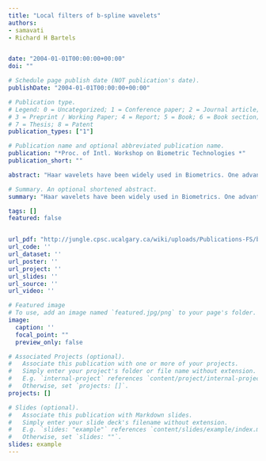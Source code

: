 ```yaml
---
title: "Local filters of b-spline wavelets"
authors:
- samavati
- Richard H Bartels


date: "2004-01-01T00:00:00+00:00"
doi: ""

# Schedule page publish date (NOT publication's date).
publishDate: "2004-01-01T00:00:00+00:00"

# Publication type.
# Legend: 0 = Uncategorized; 1 = Conference paper; 2 = Journal article;
# 3 = Preprint / Working Paper; 4 = Report; 5 = Book; 6 = Book section;
# 7 = Thesis; 8 = Patent
publication_types: ["1"]

# Publication name and optional abbreviated publication name.
publication: "*Proc. of Intl. Workshop on Biometric Technologies *"
publication_short: ""

abstract: "Haar wavelets have been widely used in Biometrics. One advantage of Haar wavelets is the simplicity and the locality of their decomposition and reconstruction filters. However, Haar wavelets are not satisfactory for some applications due to their non-continuous behaviour. Having a particular level of smoothness is important for many applications. B-spline wavelets are capable of being applied to signals and functions of any smoothness. However, the conventional B-spline wavelets results” non-local” decomposition filters and consequently, they are not efficient as are the Haar wavelets.We present our recently developed local filters of B-spline wavelets. Here, we focus on quadratic case that guarantees once-differentiable smoothness. Practical issues for the efficient implementation are discussed. We show that how the resulting filters can be applied to curves, images and surfaces."

# Summary. An optional shortened abstract.
summary: "Haar wavelets have been widely used in Biometrics. One advantage of Haar wavelets is the simplicity and the locality of their decomposition and reconstruction filters. However, Haar wavelets are not satisfactory for some applications due to their non-continuous behaviour. Having a particular level of smoothness is important for many applications. B-spline wavelets are capable of being applied to signals and functions of any smoothness. However, the conventional B-spline wavelets results” non-loc..."

tags: []
featured: false


url_pdf: "http://jungle.cpsc.ucalgary.ca/wiki/uploads/Publications-FS/bspline-wavelet-bt2004-samavati.pdf"
url_code: ''
url_dataset: ''
url_poster: ''
url_project: ''
url_slides: ''
url_source: ''
url_video: ''

# Featured image
# To use, add an image named `featured.jpg/png` to your page's folder. 
image:
  caption: ''
  focal_point: ""
  preview_only: false

# Associated Projects (optional).
#   Associate this publication with one or more of your projects.
#   Simply enter your project's folder or file name without extension.
#   E.g. `internal-project` references `content/project/internal-project/index.md`.
#   Otherwise, set `projects: []`.
projects: []

# Slides (optional).
#   Associate this publication with Markdown slides.
#   Simply enter your slide deck's filename without extension.
#   E.g. `slides: "example"` references `content/slides/example/index.md`.
#   Otherwise, set `slides: ""`.
slides: example
---
```

